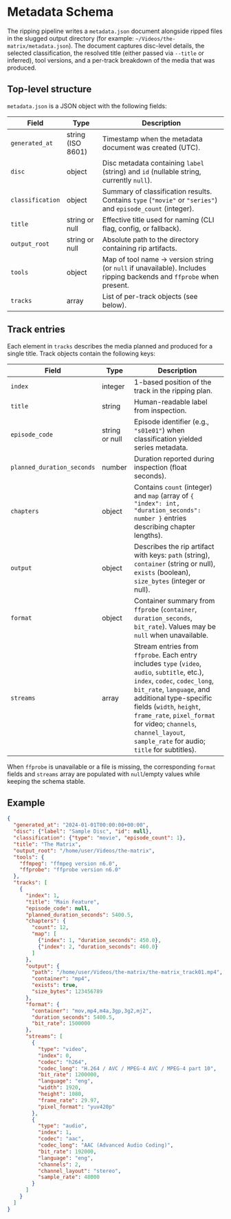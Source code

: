 # Metadata Schema

The ripping pipeline writes a `metadata.json` document alongside ripped files in the
slugged output directory (for example: `~/Videos/the-matrix/metadata.json`). The
document captures disc-level details, the selected classification, the resolved
title (either passed via `--title` or inferred), tool versions, and a per-track
breakdown of the media that was produced.

## Top-level structure

`metadata.json` is a JSON object with the following fields:

| Field | Type | Description |
| --- | --- | --- |
| `generated_at` | string (ISO 8601) | Timestamp when the metadata document was created (UTC). |
| `disc` | object | Disc metadata containing `label` (string) and `id` (nullable string, currently `null`). |
| `classification` | object | Summary of classification results. Contains `type` (`"movie"` or `"series"`) and `episode_count` (integer). |
| `title` | string or null | Effective title used for naming (CLI flag, config, or fallback). |
| `output_root` | string or null | Absolute path to the directory containing rip artifacts. |
| `tools` | object | Map of tool name → version string (or `null` if unavailable). Includes ripping backends and `ffprobe` when present. |
| `tracks` | array | List of per-track objects (see below). |

## Track entries

Each element in `tracks` describes the media planned and produced for a single
title. Track objects contain the following keys:

| Field | Type | Description |
| --- | --- | --- |
| `index` | integer | 1-based position of the track in the ripping plan. |
| `title` | string | Human-readable label from inspection. |
| `episode_code` | string or null | Episode identifier (e.g., `"s01e01"`) when classification yielded series metadata. |
| `planned_duration_seconds` | number | Duration reported during inspection (float seconds). |
| `chapters` | object | Contains `count` (integer) and `map` (array of `{ "index": int, "duration_seconds": number }` entries describing chapter lengths). |
| `output` | object | Describes the rip artifact with keys: `path` (string), `container` (string or null), `exists` (boolean), `size_bytes` (integer or null). |
| `format` | object | Container summary from `ffprobe` (`container`, `duration_seconds`, `bit_rate`). Values may be `null` when unavailable. |
| `streams` | array | Stream entries from `ffprobe`. Each entry includes `type` (`video`, `audio`, `subtitle`, etc.), `index`, `codec`, `codec_long`, `bit_rate`, `language`, and additional type-specific fields (`width`, `height`, `frame_rate`, `pixel_format` for video; `channels`, `channel_layout`, `sample_rate` for audio; `title` for subtitles). |

When `ffprobe` is unavailable or a file is missing, the corresponding `format`
fields and `streams` array are populated with `null`/empty values while keeping
the schema stable.

## Example

```json
{
  "generated_at": "2024-01-01T00:00:00+00:00",
  "disc": {"label": "Sample Disc", "id": null},
  "classification": {"type": "movie", "episode_count": 1},
  "title": "The Matrix",
  "output_root": "/home/user/Videos/the-matrix",
  "tools": {
    "ffmpeg": "ffmpeg version n6.0",
    "ffprobe": "ffprobe version n6.0"
  },
  "tracks": [
    {
      "index": 1,
      "title": "Main Feature",
      "episode_code": null,
      "planned_duration_seconds": 5400.5,
      "chapters": {
        "count": 12,
        "map": [
          {"index": 1, "duration_seconds": 450.0},
          {"index": 2, "duration_seconds": 460.0}
        ]
      },
      "output": {
        "path": "/home/user/Videos/the-matrix/the-matrix_track01.mp4",
        "container": "mp4",
        "exists": true,
        "size_bytes": 123456789
      },
      "format": {
        "container": "mov,mp4,m4a,3gp,3g2,mj2",
        "duration_seconds": 5400.5,
        "bit_rate": 1500000
      },
      "streams": [
        {
          "type": "video",
          "index": 0,
          "codec": "h264",
          "codec_long": "H.264 / AVC / MPEG-4 AVC / MPEG-4 part 10",
          "bit_rate": 1200000,
          "language": "eng",
          "width": 1920,
          "height": 1080,
          "frame_rate": 29.97,
          "pixel_format": "yuv420p"
        },
        {
          "type": "audio",
          "index": 1,
          "codec": "aac",
          "codec_long": "AAC (Advanced Audio Coding)",
          "bit_rate": 192000,
          "language": "eng",
          "channels": 2,
          "channel_layout": "stereo",
          "sample_rate": 48000
        }
      ]
    }
  ]
}
```
